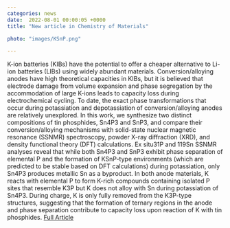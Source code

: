 ```yaml
---                                                                                                                                                                                      
categories: news                                                                                                                                                                 
date:  2022-08-01 00:00:05 +0000                                                                                                                                                        
title: "New article in Chemistry of Materials"

photo: "images/KSnP.png"

---
```

K-ion batteries (KIBs) have the potential to offer a cheaper alternative to Li-ion batteries (LIBs) using widely abundant materials. Conversion/alloying anodes have high theoretical capacities in KIBs, but it is believed that electrode damage from volume expansion and phase segregation by the accommodation of large K-ions leads to capacity loss during electrochemical cycling. To date, the exact phase transformations that occur during potassiation and depotassiation of conversion/alloying anodes are relatively unexplored. In this work, we synthesize two distinct compositions of tin phosphides, Sn4P3 and SnP3, and compare their conversion/alloying mechanisms with solid-state nuclear magnetic resonance (SSNMR) spectroscopy, powder X-ray diffraction (XRD), and density functional theory (DFT) calculations. Ex situ31P and 119Sn SSNMR analyses reveal that while both Sn4P3 and SnP3 exhibit phase separation of elemental P and the formation of KSnP-type environments (which are predicted to be stable based on DFT calculations) during potassiation, only Sn4P3 produces metallic Sn as a byproduct. In both anode materials, K reacts with elemental P to form K-rich compounds containing isolated P sites that resemble K3P but K does not alloy with Sn during potassiation of Sn4P3. During charge, K is only fully removed from the K3P-type structures, suggesting that the formation of ternary regions in the anode and phase separation contribute to capacity loss upon reaction of K with tin phosphides.
[Full Article](https://pubs.acs.org/doi/full/10.1021/acs.chemmater.2c01570)
